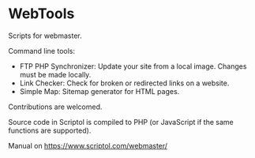 # WebTools

Scripts for webmaster.

Command line tools:

* FTP PHP Synchronizer: Update your site from a local image. Changes must be made locally.
* Link Checker: Check for broken or redirected links on a website.
* Simple Map: Sitemap generator for HTML pages.

Contributions are welcomed.

Source code in Scriptol is compiled to PHP (or JavaScript if the same functions are supported).

Manual on https://www.scriptol.com/webmaster/
